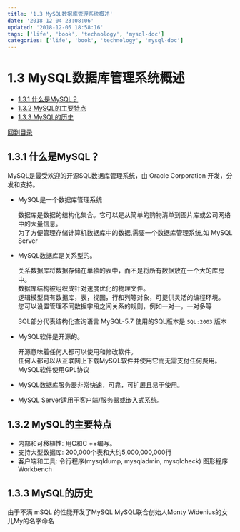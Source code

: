 ```yaml
---
title: '1.3 MySQL数据库管理系统概述'
date: '2018-12-04 23:08:06'
updated: '2018-12-05 18:58:16'
tags: ['life', 'book', 'technology', 'mysql-doc']
categories: ['life', 'book', 'technology', 'mysql-doc']
---
```

# 1.3 MySQL数据库管理系统概述
<!-- MarkdownTOC -->

- [1.3.1 什么是MySQL？](#131-%E4%BB%80%E4%B9%88%E6%98%AFmysql%EF%BC%9F)
- [1.3.2 MySQL的主要特点](#132-mysql%E7%9A%84%E4%B8%BB%E8%A6%81%E7%89%B9%E7%82%B9)
- [1.3.3 MySQL的历史](#133-mysql%E7%9A%84%E5%8E%86%E5%8F%B2)

<!-- /MarkdownTOC -->
[回到目录](../index.md)

## 1.3.1 什么是MySQL？
MySQL是最受欢迎的开源SQL数据库管理系统，由 Oracle Corporation 开发，分发和支持。

-   MySQL是一个数据库管理系统

    数据库是数据的结构化集合。它可以是从简单的购物清单到图片库或公司网络中的大量信息。  
    为了方便管理存储计算机数据库中的数据,需要一个数据库管理系统,如 MySQL Server
-   MySQL数据库是关系型的。

    关系数据库将数据存储在单独的表中，而不是将所有数据放在一个大的库房中。  
    数据库结构被组织成针对速度优化的物理文件。  
    逻辑模型具有数据库，表，视图，行和列等对象，可提供灵活的编程环境。  
    您可以设置管理不同数据字段之间关系的规则，例如一对一，一对多等

    SQL部分代表结构化查询语言 MySQL-5.7 使用的SQL版本是 `SQL:2003` 版本
-   MySQL软件是开源的。

    开源意味着任何人都可以使用和修改软件。  
    任何人都可以从互联网上下载MySQL软件并使用它而无需支付任何费用。MySQL软件使用GPL协议
-   MySQL数据库服务器非常快速，可靠，可扩展且易于使用。
-   MySQL Server适用于客户端/服务器或嵌入式系统。 

## 1.3.2 MySQL的主要特点
-   内部和可移植性: 用C和C ++编写。
-   支持大型数据库: 200,000个表和大约5,000,000,000行
-   客户端和工具: 令行程序(mysqldump, mysqladmin, mysqlcheck) 图形程序 Workbench
## 1.3.3 MySQL的历史
由于不满 mSQL 的性能开发了MySQL
MySQL联合创始人Monty Widenius的女儿My的名字命名
